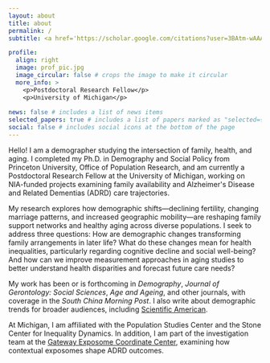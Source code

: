 ```yaml
---
layout: about
title: about
permalink: /
subtitle: <a href='https://scholar.google.com/citations?user=3BAtm-wAAAAJ&hl=en'>GoogleScholar</a>. <a href='https://orcid.org/0000-0002-1749-0769'>ORCID</a>.

profile:
  align: right
  image: prof_pic.jpg
  image_circular: false # crops the image to make it circular
  more_info: >
    <p>Postdoctoral Research Fellow</p>
    <p>University of Michigan</p>
    
news: false # includes a list of news items
selected_papers: true # includes a list of papers marked as "selected={true}"
social: false # includes social icons at the bottom of the page
---
```


Hello! I am a demographer studying the intersection of family, health, and aging. I completed my Ph.D. in Demography and Social Policy from Princeton University, Office of Population Research, and am currently a Postdoctoral Research Fellow at the University of Michigan, working on NIA-funded projects examining family availability and Alzheimer's Disease and Related Dementias (ADRD) care trajectories. 

My research explores how demographic shifts—declining fertility, changing marriage patterns, and increased geographic mobility—are reshaping family support networks and healthy aging across diverse populations. I seek to address three questions: How are demographic changes transforming family arrangements in later life? What do these changes mean for health inequalities, particularly regarding cognitive decline and social well-being? And how can we improve measurement approaches in aging studies to better understand health disparities and forecast future care needs?

My work has been or is forthcoming in _Demography_, _Journal of Gerontology: Social Sciences_, _Age and Ageing_, and other journals, with coverage in the _South China Morning Post_. I also write about demographic trends for broader audiences, including [Scientific American](https://scientificamerican.com/article/chinas-population-could-shrink-to-half-by-2100/). 

At Michigan, I am affiliated with the Population Studies Center and the Stone Center for Inequality Dynamics. In addition, I am part of the investigation team at the [Gateway Exposome Coordinate Center](https://gatewayexposome.org/#home), examining how contextual exposomes shape ADRD outcomes.
